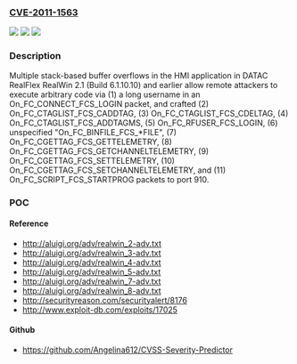 ### [CVE-2011-1563](https://cve.mitre.org/cgi-bin/cvename.cgi?name=CVE-2011-1563)
![](https://img.shields.io/static/v1?label=Product&message=n%2Fa&color=blue)
![](https://img.shields.io/static/v1?label=Version&message=n%2Fa%20&color=brightgreen)
![](https://img.shields.io/static/v1?label=Vulnerability&message=n%2Fa&color=brightgreen)

### Description

Multiple stack-based buffer overflows in the HMI application in DATAC RealFlex RealWin 2.1 (Build 6.1.10.10) and earlier allow remote attackers to execute arbitrary code via (1) a long username in an On_FC_CONNECT_FCS_LOGIN packet, and crafted (2) On_FC_CTAGLIST_FCS_CADDTAG, (3) On_FC_CTAGLIST_FCS_CDELTAG, (4) On_FC_CTAGLIST_FCS_ADDTAGMS, (5) On_FC_RFUSER_FCS_LOGIN, (6) unspecified "On_FC_BINFILE_FCS_*FILE", (7) On_FC_CGETTAG_FCS_GETTELEMETRY, (8) On_FC_CGETTAG_FCS_GETCHANNELTELEMETRY, (9) On_FC_CGETTAG_FCS_SETTELEMETRY, (10) On_FC_CGETTAG_FCS_SETCHANNELTELEMETRY, and (11) On_FC_SCRIPT_FCS_STARTPROG packets to port 910.

### POC

#### Reference
- http://aluigi.org/adv/realwin_2-adv.txt
- http://aluigi.org/adv/realwin_3-adv.txt
- http://aluigi.org/adv/realwin_4-adv.txt
- http://aluigi.org/adv/realwin_5-adv.txt
- http://aluigi.org/adv/realwin_7-adv.txt
- http://aluigi.org/adv/realwin_8-adv.txt
- http://securityreason.com/securityalert/8176
- http://www.exploit-db.com/exploits/17025

#### Github
- https://github.com/Angelina612/CVSS-Severity-Predictor

